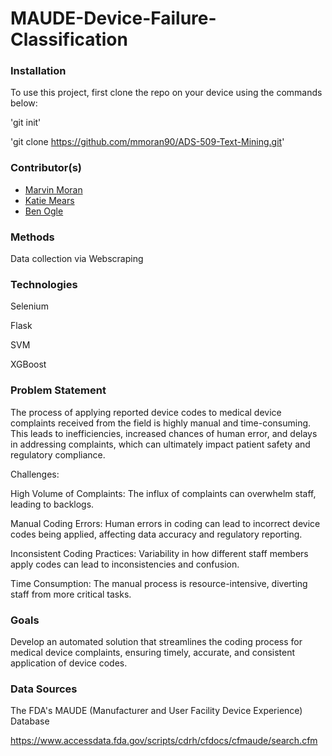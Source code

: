 # MAUDE-Device-Failure-Classification

### Installation
To use this project, first clone the repo on your device using the commands below:

'git init'

'git clone https://github.com/mmoran90/ADS-509-Text-Mining.git'


### Contributor(s)
* [Marvin Moran](https://github.com/mmoran90)
* [Katie Mears](https://github.com/KatieMears628)
* [Ben Ogle](https://github.com/dsklnr) 

### Methods
Data collection via Webscraping 

### Technologies
Selenium 

Flask

SVM

XGBoost 


### Problem Statement
The process of applying reported device codes to medical device complaints received from the field is highly manual and time-consuming. 
This leads to inefficiencies, increased chances of human error, and delays in addressing complaints, which can ultimately impact patient safety and regulatory compliance.

Challenges:

High Volume of Complaints: The influx of complaints can overwhelm staff, leading to backlogs.

Manual Coding Errors: Human errors in coding can lead to incorrect device codes being applied, affecting data accuracy and regulatory reporting.

Inconsistent Coding Practices: Variability in how different staff members apply codes can lead to inconsistencies and confusion.

Time Consumption: The manual process is resource-intensive, diverting staff from more critical tasks.

### Goals
Develop an automated solution that streamlines the coding process for medical device complaints, ensuring timely, accurate, and consistent application of device codes.


### Data Sources
The FDA's MAUDE (Manufacturer and User Facility Device Experience) Database 

https://www.accessdata.fda.gov/scripts/cdrh/cfdocs/cfmaude/search.cfm
